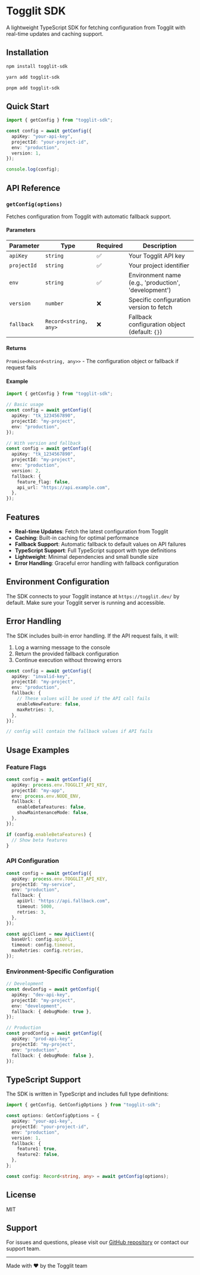 # Togglit SDK

A lightweight TypeScript SDK for fetching configuration from Togglit with real-time updates and caching support.

## Installation

```bash
npm install togglit-sdk
```

```bash
yarn add togglit-sdk
```

```bash
pnpm add togglit-sdk
```

## Quick Start

```typescript
import { getConfig } from "togglit-sdk";

const config = await getConfig({
  apiKey: "your-api-key",
  projectId: "your-project-id",
  env: "production",
  version: 1,
});

console.log(config);
```

## API Reference

### `getConfig(options)`

Fetches configuration from Togglit with automatic fallback support.

#### Parameters

| Parameter   | Type                  | Required | Description                                          |
| ----------- | --------------------- | -------- | ---------------------------------------------------- |
| `apiKey`    | `string`              | ✅       | Your Togglit API key                                 |
| `projectId` | `string`              | ✅       | Your project identifier                              |
| `env`       | `string`              | ✅       | Environment name (e.g., 'production', 'development') |
| `version`   | `number`              | ❌       | Specific configuration version to fetch              |
| `fallback`  | `Record<string, any>` | ❌       | Fallback configuration object (default: `{}`)        |

#### Returns

`Promise<Record<string, any>>` - The configuration object or fallback if request fails

#### Example

```typescript
import { getConfig } from "togglit-sdk";

// Basic usage
const config = await getConfig({
  apiKey: "tk_1234567890",
  projectId: "my-project",
  env: "production",
});

// With version and fallback
const config = await getConfig({
  apiKey: "tk_1234567890",
  projectId: "my-project",
  env: "production",
  version: 2,
  fallback: {
    feature_flag: false,
    api_url: "https://api.example.com",
  },
});
```

## Features

- **Real-time Updates**: Fetch the latest configuration from Togglit
- **Caching**: Built-in caching for optimal performance
- **Fallback Support**: Automatic fallback to default values on API failures
- **TypeScript Support**: Full TypeScript support with type definitions
- **Lightweight**: Minimal dependencies and small bundle size
- **Error Handling**: Graceful error handling with fallback configuration

## Environment Configuration

The SDK connects to your Togglit instance at `https://togglit.dev/` by default. Make sure your Togglit server is running and accessible.

## Error Handling

The SDK includes built-in error handling. If the API request fails, it will:

1. Log a warning message to the console
2. Return the provided fallback configuration
3. Continue execution without throwing errors

```typescript
const config = await getConfig({
  apiKey: "invalid-key",
  projectId: "my-project",
  env: "production",
  fallback: {
    // These values will be used if the API call fails
    enableNewFeature: false,
    maxRetries: 3,
  },
});

// config will contain the fallback values if API fails
```

## Usage Examples

### Feature Flags

```typescript
const config = await getConfig({
  apiKey: process.env.TOGGLIT_API_KEY,
  projectId: "my-app",
  env: process.env.NODE_ENV,
  fallback: {
    enableBetaFeatures: false,
    showMaintenanceMode: false,
  },
});

if (config.enableBetaFeatures) {
  // Show beta features
}
```

### API Configuration

```typescript
const config = await getConfig({
  apiKey: process.env.TOGGLIT_API_KEY,
  projectId: "my-service",
  env: "production",
  fallback: {
    apiUrl: "https://api.fallback.com",
    timeout: 5000,
    retries: 3,
  },
});

const apiClient = new ApiClient({
  baseUrl: config.apiUrl,
  timeout: config.timeout,
  maxRetries: config.retries,
});
```

### Environment-Specific Configuration

```typescript
// Development
const devConfig = await getConfig({
  apiKey: "dev-api-key",
  projectId: "my-project",
  env: "development",
  fallback: { debugMode: true },
});

// Production
const prodConfig = await getConfig({
  apiKey: "prod-api-key",
  projectId: "my-project",
  env: "production",
  fallback: { debugMode: false },
});
```

## TypeScript Support

The SDK is written in TypeScript and includes full type definitions:

```typescript
import { getConfig, GetConfigOptions } from "togglit-sdk";

const options: GetConfigOptions = {
  apiKey: "your-api-key",
  projectId: "your-project-id",
  env: "production",
  version: 1,
  fallback: {
    feature1: true,
    feature2: false,
  },
};

const config: Record<string, any> = await getConfig(options);
```

## License

MIT

## Support

For issues and questions, please visit our [GitHub repository](https://github.com/AstaBlackClove/togglit-sdk) or contact our support team.

---

Made with ❤️ by the Togglit team
